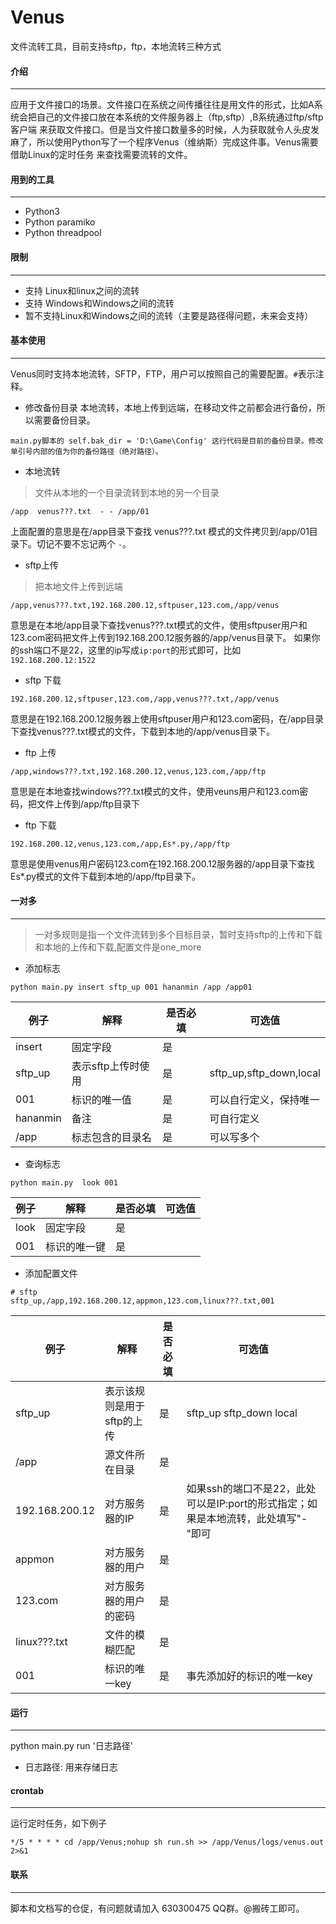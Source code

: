 # Venus
文件流转工具，目前支持sftp，ftp，本地流转三种方式
#### 介绍
----
应用于文件接口的场景。文件接口在系统之间传播往往是用文件的形式，比如A系统会把自己的文件接口放在本系统的文件服务器上（ftp,sftp）,B系统通过ftp/sftp客户端
来获取文件接口。但是当文件接口数量多的时候，人为获取就令人头皮发麻了，所以使用Python写了一个程序Venus（维纳斯）完成这件事。Venus需要借助Linux的定时任务
来查找需要流转的文件。

#### 用到的工具
----
- Python3
- Python paramiko
- Python threadpool

#### 限制
----
- 支持 Linux和linux之间的流转
- 支持 Windows和Windows之间的流转
- 暂不支持Linux和Windows之间的流转（主要是路径得问题，未来会支持）
#### 基本使用
----
Venus同时支持本地流转，SFTP，FTP，用户可以按照自己的需要配置。`#`表示注释。
- 修改备份目录
本地流转，本地上传到远端，在移动文件之前都会进行备份，所以需要备份目录。
```
main.py脚本的 self.bak_dir = 'D:\Game\Config' 这行代码是目前的备份目录。修改单引号内部的值为你的备份路径（绝对路径）。
```
- 本地流转
> 文件从本地的一个目录流转到本地的另一个目录
```
/app  venus???.txt  - - /app/01
```
上面配置的意思是在/app目录下查找 venus???.txt 模式的文件拷贝到/app/01目录下。切记不要不忘记两个 `-`。

- sftp上传
> 把本地文件上传到远端
```
/app,venus???.txt,192.168.200.12,sftpuser,123.com,/app/venus
```
意思是在本地/app目录下查找venus???.txt模式的文件，使用sftpuser用户和123.com密码把文件上传到192.168.200.12服务器的/app/venus目录下。
如果你的ssh端口不是22，这里的ip写成`ip:port`的形式即可，比如`192.168.200.12:1522`
- sftp 下载
```
192.168.200.12,sftpuser,123.com,/app,venus???.txt,/app/venus
```
意思是在192.168.200.12服务器上使用sftpuser用户和123.com密码，在/app目录下查找venus???.txt模式的文件，下载到本地的/app/venus目录下。
- ftp 上传
```
/app,windows???.txt,192.168.200.12,venus,123.com,/app/ftp
```
意思是在本地查找windows???.txt模式的文件，使用veuns用户和123.com密码，把文件上传到/app/ftp目录下

- ftp 下载
```
192.168.200.12,venus,123.com,/app,Es*.py,/app/ftp
```
意思是使用venus用户密码123.com在192.168.200.12服务器的/app目录下查找Es*.py模式的文件下载到本地的/app/ftp目录下。
#### 一对多
----
> 一对多规则是指一个文件流转到多个目标目录，暂时支持sftp的上传和下载和本地的上传和下载,配置文件是one_more
- 添加标志
```
python main.py insert sftp_up 001 hananmin /app /app01
```
| 例子     |解释|是否必填|可选值|
| -------- |--------|--------|--------|
|insert|固定字段|是||
|sftp_up|表示sftp上传时使用|是|sftp_up,sftp_down,local|
|001|标识的唯一值|是|可以自行定义，保持唯一|
|hananmin|备注|是|可自行定义|
|/app|标志包含的目录名|是|可以写多个|
- 查询标志
```
python main.py  look 001
```
| 例子     |解释|是否必填|可选值|
| -------- |--------|--------|--------|
|look|固定字段|是||
|001|标识的唯一键|是||
- 添加配置文件
```
# sftp
sftp_up,/app,192.168.200.12,appmon,123.com,linux???.txt,001
```
| 例子     |解释|是否必填|可选值|
| -------- |--------|--------|--------|
|sftp_up|表示该规则是用于sftp的上传|是|sftp_up sftp_down local|
|/app|源文件所在目录|是||
|192.168.200.12|对方服务器的IP|是|如果ssh的端口不是22，此处可以是IP:port的形式指定；如果是本地流转，此处填写"-"即可|
|appmon|对方服务器的用户|是||
|123.com|对方服务器的用户的密码|是||
|linux???.txt|文件的模糊匹配|是||
|001|标识的唯一key|是|事先添加好的标识的唯一key|
#### 运行
----
python main.py run '日志路径'
- 日志路径: 用来存储日志
#### crontab
----
运行定时任务，如下例子
```
*/5 * * * * cd /app/Venus;nohup sh run.sh >> /app/Venus/logs/venus.out 2>&1 
```

#### 联系
----- 
脚本和文档写的仓促，有问题就请加入 630300475 QQ群。@搬砖工即可。
